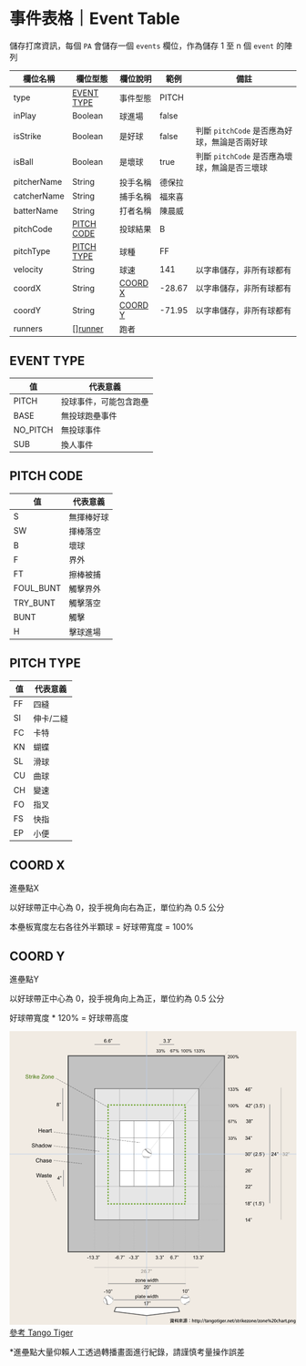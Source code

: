 # 事件表格｜Event Table
儲存打席資訊，每個 `PA` 會儲存一個 `events` 欄位，作為儲存 1 至 n 個 `event` 的陣列

| 欄位名稱 | 欄位型態 | 欄位說明 | 範例 | 備註 |
| - | - | - | - | - |
| type | [EVENT TYPE](#event-type) | 事件型態 | PITCH |  |
| inPlay | Boolean | 球進場 | false |  |
| isStrike | Boolean | 是好球 | false | 判斷 `pitchCode` 是否應為好球，無論是否兩好球 |
| isBall | Boolean | 是壞球 | true | 判斷 `pitchCode` 是否應為壞球，無論是否三壞球 |
| pitcherName | String | 投手名稱 | 德保拉 |  |
| catcherName | String | 捕手名稱 | 福來喜 |  |
| batterName | String | 打者名稱 | 陳晨威 |  |
| pitchCode | [PITCH CODE](#pitch-code) | 投球結果 | B |  |
| pitchType | [PITCH TYPE](#pitch-type) | 球種 | FF |  |
| velocity | String | 球速 | 141 | 以字串儲存，非所有球都有 |
| coordX | String | [COORD X](#coord-x) | -28.67 | 以字串儲存，非所有球都有 |
| coordY | String | [COORD Y](#coord-y) | -71.95 | 以字串儲存，非所有球都有 |
| runners | [][runner](./runner.md) | 跑者 |  |  |

## EVENT TYPE
| 值 | 代表意義 |
| - | - |
| PITCH | 投球事件，可能包含跑壘 |
| BASE | 無投球跑壘事件 |
| NO_PITCH | 無投球事件 |
| SUB | 換人事件 |

## PITCH CODE
| 值 | 代表意義 |
| - | - |
| S | 無揮棒好球 |
| SW | 揮棒落空 |
| B | 壞球 |
| F | 界外 |
| FT | 擦棒被捕 |
| FOUL_BUNT | 觸擊界外 |
| TRY_BUNT | 觸擊落空 |
| BUNT | 觸擊 |
| H | 擊球進場 |

## PITCH TYPE
| 值 | 代表意義 |
| - | - |
| FF | 四縫 |
| SI | 伸卡/二縫 |
| FC | 卡特 |
| KN | 蝴蝶 |
| SL | 滑球 |
| CU | 曲球 |
| CH | 變速 |
| FO | 指叉 |
| FS | 快指 |
| EP | 小便 |

## COORD X
進壘點X

以好球帶正中心為 0，投手視角向右為正，單位約為 0.5 公分

本壘板寬度左右各往外半顆球 = 好球帶寬度 = 100%

## COORD Y
進壘點Y

以好球帶正中心為 0，投手視角向上為正，單位約為 0.5 公分

好球帶寬度 * 120% = 好球帶高度

![好球帶分區](./zone-chart.png)
[參考 Tango Tiger](https://tangotiger.net/strikezone/zone%20chart.png)

*進壘點大量仰賴人工透過轉播畫面進行紀錄，請謹慎考量操作誤差
